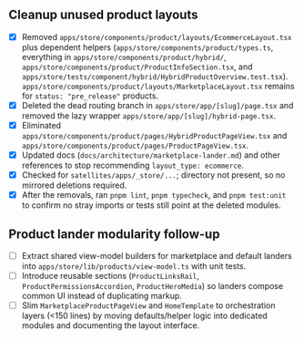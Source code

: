 ## Cleanup unused product layouts

- [x] Removed `apps/store/components/product/layouts/EcommerceLayout.tsx` plus dependent helpers (`apps/store/components/product/types.ts`, everything in `apps/store/components/product/hybrid/`, `apps/store/components/product/ProductInfoSection.tsx`, and `apps/store/tests/component/hybrid/HybridProductOverview.test.tsx`). `apps/store/components/product/layouts/MarketplaceLayout.tsx` remains for `status: "pre_release"` products.
- [x] Deleted the dead routing branch in `apps/store/app/[slug]/page.tsx` and removed the lazy wrapper `apps/store/app/[slug]/hybrid-page.tsx`.
- [x] Eliminated `apps/store/components/product/pages/HybridProductPageView.tsx` and `apps/store/components/product/pages/ProductPageView.tsx`.
- [x] Updated docs (`docs/architecture/marketplace-lander.md`) and other references to stop recommending `layout_type: ecommerce`.
- [x] Checked for `satellites/apps/_store/...`; directory not present, so no mirrored deletions required.
- [x] After the removals, ran `pnpm lint`, `pnpm typecheck`, and `pnpm test:unit` to confirm no stray imports or tests still point at the deleted modules.

## Product lander modularity follow-up

- [ ] Extract shared view-model builders for marketplace and default landers into `apps/store/lib/products/view-model.ts` with unit tests.
- [ ] Introduce reusable sections (`ProductLinksRail`, `ProductPermissionsAccordion`, `ProductHeroMedia`) so landers compose common UI instead of duplicating markup.
- [ ] Slim `MarketplaceProductPageView` and `HomeTemplate` to orchestration layers (<150 lines) by moving defaults/helper logic into dedicated modules and documenting the layout interface.
